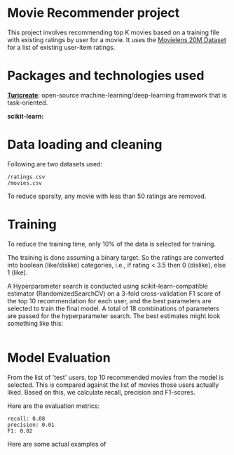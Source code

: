 # Movie Recommender project

This project involves recommending top K movies based on a training file with existing ratings by user for a movie.  It uses the [Movielens 20M Dataset](https://grouplens.org/datasets/movielens/20m/) for a list of existing user-item ratings.


# Packages and technologies used

**[Turicreate](https://github.com/apple/turicreate)**: open-source machine-learning/deep-learning framework that is task-oriented. 

**scikit-learn:**  

# Data loading and cleaning
Following are two datasets used:
```
/ratings.csv
/movies.csv
```
To reduce sparsity, any movie with less than 50 ratings are removed.


# Training
To reduce the training time, only 10% of the data is selected for training.

The training is done assuming a binary target. So the ratings are converted into boolean (like/dislike) categories, i.e., if rating < 3.5 then 0 (dislike), else 1 (like). 

A Hyperparameter search is conducted using scikit-learn-compatible estimator (RandomizedSearchCV) on a 3-fold cross-validation F1 score of the top 10 recommendation for each user, and the best parameters are selected to train the final model. A total of 18 combinations of parameters are passed for the hyperparameter search. The best estimates might look something like this:
```

```

# Model Evaluation

From the list of 'test' users, top 10 recommended movies from the model is selected. This is compared against the list of movies those users actually liked. Based on this, we calculate recall, precision and F1-scores. 

Here are the evaluation metrics:
```
recall: 0.08
precision: 0.01
F1: 0.02
```
Here are some actual examples of 










